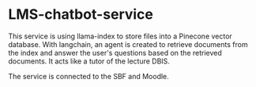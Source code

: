 # LMS-chatbot-service
This service is using llama-index to store files into a Pinecone vector database. 
With langchain, an agent is created to retrieve documents from the index and answer the user's questions based on the retrieved documents.
It acts like a tutor of the lecture DBIS.

The service is connected to the SBF and Moodle.